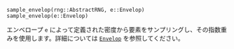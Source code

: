```
sample_envelop(rng::AbstractRNG, e::Envelop)
sample_envelop(e::Envelop)
```

エンベロープ `e` によって定義された密度から要素をサンプリングし、その指数重みを使用します。詳細については [`Envelop`](@Envelop) を参照してください。
